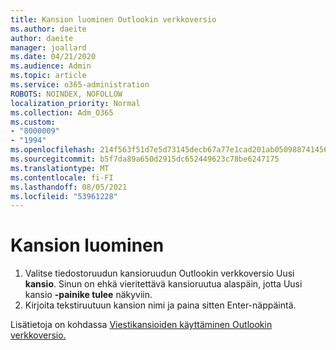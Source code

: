 ```yaml
---
title: Kansion luominen Outlookin verkkoversio
ms.author: daeite
author: daeite
manager: joallard
ms.date: 04/21/2020
ms.audience: Admin
ms.topic: article
ms.service: o365-administration
ROBOTS: NOINDEX, NOFOLLOW
localization_priority: Normal
ms.collection: Adm_O365
ms.custom:
- "8000009"
- "1994"
ms.openlocfilehash: 214f563f51d7e5d73145decb67a77e1cad201ab05098874145691e42b94c65e3
ms.sourcegitcommit: b5f7da89a650d2915dc652449623c78be6247175
ms.translationtype: MT
ms.contentlocale: fi-FI
ms.lasthandoff: 08/05/2021
ms.locfileid: "53961228"
---
```

# <a name="create-a-folder"></a>Kansion luominen

1. Valitse tiedostoruudun kansioruudun Outlookin verkkoversio Uusi **kansio**. Sinun on ehkä vieritettävä kansioruutua alaspäin, jotta Uusi kansio **-painike tulee** näkyviin.
1. Kirjoita tekstiruutuun kansion nimi ja paina sitten Enter-näppäintä.

Lisätietoja on kohdassa [Viestikansioiden käyttäminen Outlookin verkkoversio.](https://support.office.com/article/ae0f10d6-54e7-4f29-acd3-78cdc3fdcb9f)